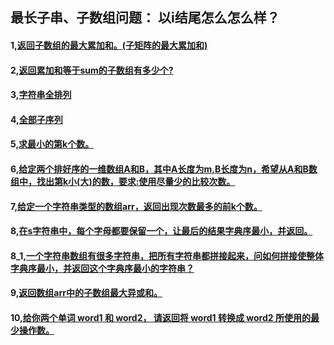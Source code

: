 ## 最长子串、子数组问题： 以i结尾怎么怎么样？

#### 1,[返回子数组的最大累加和。](https://github.com/sihaihou/algorithm/tree/master/src/com/reyco/algorithm/string/array2/Test1.java)[(子矩阵的最大累加和)](https://github.com/sihaihou/algorithm/blob/master/src/com/reyco/algorithm/matrix/Test9.java)
#### 2,[返回累加和等于sum的子数组有多少个?](https://github.com/sihaihou/algorithm/tree/master/src/com/reyco/algorithm/string/array2/Test2.java)
#### 3,[字符串全排列](https://github.com/sihaihou/algorithm/tree/master/src/com/reyco/algorithm/string/array2/Test3.java)
#### 4,[全部子序列](https://github.com/sihaihou/algorithm/tree/master/src/com/reyco/algorithm/string/array2/Test4.java)
#### 5,[求最小的第k个数。](https://github.com/sihaihou/algorithm/tree/master/src/com/reyco/algorithm/string/array2/Test5.java)
#### 6,[给定两个排好序的一维数组A和B，其中A长度为m,B长度为n，希望从A和B数组中，找出第k小(大)的数，要求:使用尽量少的比较次数。](https://github.com/sihaihou/algorithm/tree/master/src/com/reyco/algorithm/string/array2/Test6.java)
#### 7,[给定一个字符串类型的数组arr，返回出现次数最多的前k个数。](https://github.com/sihaihou/algorithm/tree/master/src/com/reyco/algorithm/string/array2/Test7.java)
#### 8,[在s字符串中，每个字母都要保留一个，让最后的结果字典序最小，并返回。](https://github.com/sihaihou/algorithm/tree/master/src/com/reyco/algorithm/string/array2/Test8.java)
#### 8_1,[一个字符串数组有很多字符串，把所有字符串都拼接起来，问如何拼接使整体字典序最小，并返回这个字典序最小的字符串？](https://github.com/sihaihou/algorithm/tree/master/src/com/reyco/algorithm/string/array2/Test8_1.java)
#### 9,[返回数组arr中的子数组最大异或和。](https://github.com/sihaihou/algorithm/tree/master/src/com/reyco/algorithm/string/array2/Test9.java)
#### 10,[给你两个单词 word1 和 word2， 请返回将 word1 转换成 word2 所使用的最少操作数。](https://github.com/sihaihou/algorithm/tree/master/src/com/reyco/algorithm/string/array2/Test10.java)
